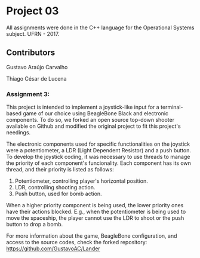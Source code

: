 # Project 03
All assignments were done in the C++ language for the Operational Systems subject.
UFRN - 2017.

## Contributors
Gustavo Araújo Carvalho

Thiago César de Lucena

### Assignment 3:
This project is intended to implement a joystick-like input for a terminal-based game of our choice using BeagleBone Black and electronic components. To do so, we forked an open source top-down shooter available on Github and modified the original project to fit this project's needings.

The electronic components used for specific functionalities on the joystick were a potentiometer, a LDR (Light Dependent Resistor) and a push button. To develop the joystick coding, it was necessary to use threads to manage the priority of each component's funcionality. Each component has its own thread, and their priority is listed as follows:

1. Potentiometer, controlling player's horizontal position.
2. LDR, controlling shooting action.
3. Push button, used for bomb action.

When a higher priority component is being used, the lower priority ones have their actions blocked. E.g., when the potentiometer is being used to move the spaceship, the player cannot 
use the LDR to shoot or the push button to drop a bomb.

For more information about the game, BeagleBone configuration, and access to the source codes, check the forked repository: https://github.com/GustavoAC/Lander